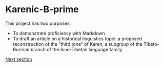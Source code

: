 # Karenic-B-prime
This project has two purposes:
- To demonstrate proficiency with Markdown
- To draft an article on a historical linguistics topic: a proposed reconstruction of the "third tone" of Karen, a subgroup of the Tibeto-Burman branch of the Sino-Tibetan language family

[Next section](intro.md)
